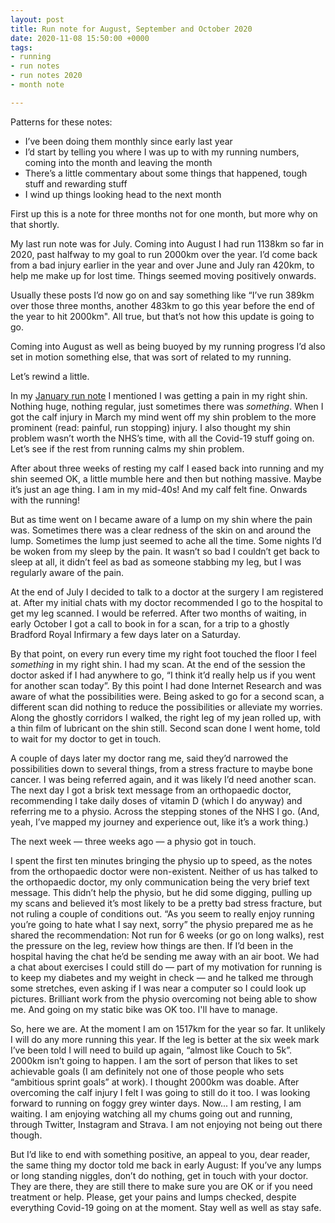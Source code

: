 ```yaml
---
layout: post
title: Run note for August, September and October 2020
date: 2020-11-08 15:50:00 +0000
tags:
- running
- run notes
- run notes 2020
- month note

---
```

Patterns for these notes:

* I’ve been doing them monthly since early last year
* I’d start by telling you where I was up to with my running numbers, coming into the month and leaving the month
* There’s a little commentary about some things that happened, tough stuff and rewarding stuff
* I wind up things looking head to the next month

First up this is a note for three months not for one month, but more why on that shortly.

My last run note was for July. Coming into August I had run 1138km so far in 2020, past halfway to my goal to run 2000km over the year. I’d come back from a bad injury earlier in the year and over June and July ran 420km, to help me make up for lost time. Things seemed moving positively onwards.

Usually these posts I’d now go on and say something like “I’ve run 389km over those three months, another 483km to go this year before the end of the year to hit 2000km". All true, but that’s not how this update is going to go.

Coming into August as well as being buoyed by my running progress  I’d also set in motion something else, that was sort of related to my running.

Let’s rewind a little.

In my [January run note](https://www.ermlikeyeah.com/run-note-2020-january/) I mentioned I was getting a pain in my right shin. Nothing huge, nothing regular, just sometimes there was _something_. When I got the calf injury in March my mind went off my shin problem to the more prominent (read: painful, run stopping) injury. I also thought my shin problem wasn’t worth the NHS’s time, with all the Covid-19 stuff going on. Let’s see if the rest from running calms my shin problem.

After about three weeks of resting my calf I eased back into running and my shin seemed OK, a little mumble here and then but nothing massive. Maybe it’s just an age thing. I am in my mid-40s! And my calf felt fine. Onwards with the running!

But as time went on I became aware of a lump on my shin where the pain was. Sometimes there was a clear redness of the skin on and around the lump. Sometimes the lump just seemed to ache all the time. Some nights I’d be woken from my sleep by the pain. It wasn’t so bad I couldn’t get back to sleep at all, it didn’t feel as bad as someone stabbing my leg, but I was regularly aware of the pain.

At the end of July I decided to talk to a doctor at the surgery I am registered at. After my initial chats with my doctor recommended I go to the hospital to get  my leg scanned. I would be referred. After two months of waiting, in early October I got a call to book in for a scan,  for a trip to a ghostly Bradford Royal Infirmary a few days later on a Saturday.

By that point, on every run every time my right foot touched the floor I feel _something_ in my right shin. I had my scan. At the end of the session the doctor asked if I had anywhere to go, “I think it’d really help us if you went for another scan today”. By this point I had done Internet Research and was aware of what the possibilities were. Being asked to go for a second scan, a different scan did nothing to reduce the possibilities or alleviate my worries. Along the ghostly corridors I walked, the right leg of my jean rolled up, with a thin film of lubricant on the shin still. Second scan done I went home, told to wait for my doctor to get in touch.

A couple of days later my doctor rang me, said they’d narrowed the possibilities down to several things, from a stress fracture to maybe bone cancer. I was being referred again, and it was likely I’d need another scan. The next day I got a brisk text message from an orthopaedic doctor, recommending I take daily doses of vitamin D (which I do anyway) and referring me to a physio. Across the stepping stones of the NHS I go. (And, yeah, I’ve mapped my journey and experience out, like it’s a work thing.)

The next week — three weeks ago — a physio got in touch.

I spent the first ten minutes bringing the physio up to speed, as the notes from the orthopaedic doctor were non-existent. Neither of us has talked to the orthopaedic doctor, my only communication being the very brief text message. This didn’t help the physio, but he did some digging, pulling up my scans and believed it’s most likely to be a pretty bad stress fracture, but not ruling a couple of conditions out. “As you seem to really enjoy running you’re going to hate what I say next, sorry” the physio prepared me as he shared the recommendation: Not run for 6 weeks (or go on long walks), rest the pressure on the leg, review how things are then. If I’d been in the hospital having the chat he’d be sending me away with an air boot. We had a chat about exercises I could still do — part of my motivation for running is to keep my diabetes and my weight in check — and he talked me through some stretches, even asking if I was near a computer so I could look up pictures. Brilliant work from the physio overcoming not being able to show me. And going on my static bike was OK too. I'll have to manage.

So, here we are. At the moment I am on 1517km for the year so far. It unlikely I will do any more running this year. If the leg is better at the six week mark I’ve been told I will need to build up again, “almost like Couch to 5k”. 2000km isn’t going to happen. I am the sort of person that likes to set achievable goals (I am definitely not one of those people who sets “ambitious sprint goals” at work). I thought 2000km was doable. After overcoming the calf injury I felt I was going to still do it too. I was looking forward to running on foggy grey winter days. Now... I am resting, I am waiting. I am enjoying watching all my chums going out and running, through Twitter, Instagram and Strava. I am not enjoying not being out there though.

But I’d like to end with something positive, an appeal to you, dear reader, the same thing my doctor told me back in early August: If you’ve any lumps or long standing niggles, don’t do nothing, get in touch with your doctor. They are there, they are still there to make sure you are OK or if you need treatment or help. Please, get your pains and lumps checked, despite everything Covid-19 going on at the moment. Stay well as well as stay safe.